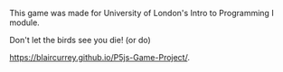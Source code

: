 This game was made for University of London's Intro to Programming I module.

Don't let the birds see you die! (or do)

https://blaircurrey.github.io/P5js-Game-Project/.
